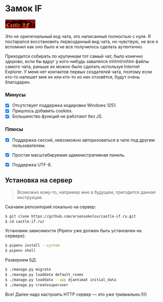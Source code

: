 # Замок IF

![](https://github.com/arsensokolov/castle-if.ru/blob/master/static/images/ban_castle.jpeg?raw=true)

Это не оригигнальный код чата, это написанный полностью с нуля. Я постарался восстановить первозданный вид чата,
но чувствую, не все я вспомнил как оно было и не все получилось сделать аутентично.

Приходится собирать по крупинкам тот самый чат, было конечно здорово, если бы вдруг у кого-нибудь завалялся mhtml/mhtm 
файлы самого чата, раньше их можно было сделать используя Internet Explorer. У меня нет контактов первых создателей 
чата, поэтому если кто-то напишет мне их или кто-то из них отзовётся, будут очень благодарен.

### Минусы

- [x] Отсутствует поддержка кодировки Windows 1251.
- [x] Пришлось добавить cookies.
- [x] Большинство функций не работают без JS.

### Плюсы

- [x] Поддержка сессий, невозможно авторизоваться в чате под другим пользователем.
- [x] Простая масштабируемая административная панель.
- [x] Поддержка UTF-8.


## Установка на сервер

> Возможно кому-то, например мне в будущем, пригодится данная инструкция.

Скачаем репозиторий локально на сервер:

```bash
$ git clone https://github.com/arsensokolov/castle-if.ru.git
$ cd castle-if.ru/
```

Установим зависимости (Pipenv уже должен быть установлен на сервере):

```bash
$ pipenv install --system
$ pipenv shell
```

Развернем БД:

```bash
$ ./manage.py migrate
$ ./manage.py loaddata default_rooms
$ ./manage.py loaddata --app djantimat initial_data
$ ./manage.py createsuperuser
```

Все! Далее надо настроить HTTP сервер — это уже тривиально.!)))